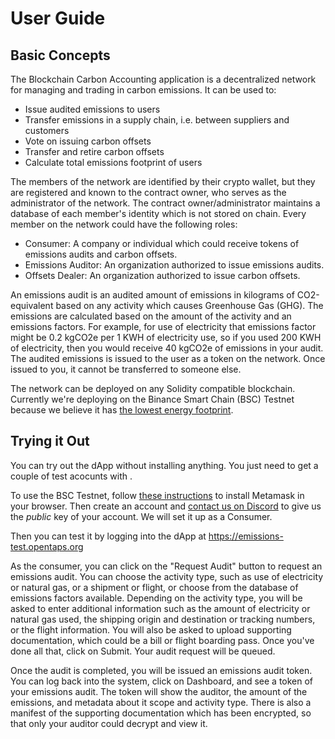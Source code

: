 # User Guide

## Basic Concepts

The Blockchain Carbon Accounting application is a decentralized network for managing and trading in carbon emissions.  It can be used to:
- Issue audited emissions to users
- Transfer emissions in a supply chain, i.e. between suppliers and customers
- Vote on issuing carbon offsets
- Transfer and retire carbon offsets
- Calculate total emissions footprint of users

The members of the network are identified by their crypto wallet, but they are registered and known to the contract owner, who serves as the administrator of the network.  The contract owner/administrator maintains a database of each member's identity which is not stored on chain.  Every member on the network could have the following roles:
- Consumer: A company or individual which could receive tokens of emissions audits and carbon offsets.
- Emissions Auditor: An organization authorized to issue emissions audits.
- Offsets Dealer: An organization authorized to issue carbon offsets.

An emissions audit is an audited amount of emissions in kilograms of CO2-equivalent based on any activity which causes Greenhouse Gas (GHG).  The emissions are calculated based on the amount of the activity and an emissions factors.  For example, for use of electricity that emissions factor might be 0.2 kgCO2e per 1 KWH of electricity use, so if you used 200 KWH of electricity, then you would receive 40 kgCO2e of emissions in your audit.  The audited emissions is issued to the user as a token on the network.  Once issued to you, it cannot be transferred to someone else.

The network can be deployed on any Solidity compatible blockchain.  Currently we're deploying on the Binance Smart Chain (BSC) Testnet because we believe it has [the lowest energy footprint](https://opentaps.org/2022/03/24/estimating-the-energy-impact-of-the-binance-smart-chain/).

## Trying it Out

You can try out the dApp without installing anything.  You just need to get a couple of test acocunts with .

To use the BSC Testnet, follow [these instructions](https://medium.com/spartanprotocol/how-to-connect-metamask-to-bsc-testnet-7d89c111ab2) to install Metamask in your browser.  Then create an account and [contact us on Discord](https://discord.gg/7jmwnTyyQ8) to give us the _public_ key of your account.  We will set it up as a Consumer.  

Then you can test it by logging into the dApp at https://emissions-test.opentaps.org

As the consumer, you can click on the "Request Audit" button to request an emissions audit.  You can choose the activity type, such as use of electricity or natural gas, or a shipment or flight, or choose from the database of emissions factors available.  Depending on the activity type, you will be asked to enter additional information such as the amount of electricity or natural gas used, the shipping origin and destination or tracking numbers, or the flight information.  You will also be asked to upload supporting documentation, which could be a bill or flight boarding pass.  Once you've done all that, click on Submit.  Your audit request will be queued.

Once the audit is completed, you will be issued an emissions audit token.  You can log back into the system, click on Dashboard, and see a token of your emissions audit.  The token will show the auditor, the amount of the emissions, and metadata about it scope and activity type.  There is also a manifest of the supporting documentation which has been encrypted, so that only your auditor could decrypt and view it.



